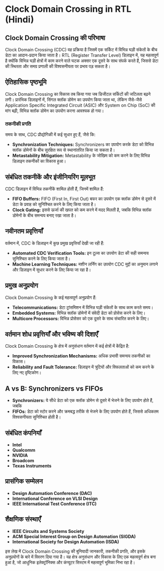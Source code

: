 # Clock Domain Crossing in RTL (Hindi)

## Clock Domain Crossing की परिभाषा
Clock Domain Crossing (CDC) वह प्रक्रिया है जिसमें एक सर्किट में विभिन्न घड़ी संकेतों के बीच डेटा का आदान-प्रदान किया जाता है। RTL (Register Transfer Level) डिज़ाइन में, यह महत्वपूर्ण है क्योंकि विभिन्न घड़ी क्षेत्रों में काम करने वाले घटक अक्सर एक दूसरे के साथ संपर्क करते हैं, जिससे डेटा की स्थिरता और समग्र प्रणाली की विश्वसनीयता पर प्रभाव पड़ सकता है।

## ऐतिहासिक पृष्ठभूमि
Clock Domain Crossing का विकास तब किया गया जब डिजीटल सर्किटों की जटिलता बढ़ने लगी। प्रारंभिक डिज़ाइनों में, सिंगल क्लॉक डोमेन का उपयोग किया जाता था, लेकिन जैसे-जैसे Application Specific Integrated Circuit (ASIC) और System on Chip (SoC) की मांग बढ़ी, विभिन्न क्लॉक डोमेन का उपयोग करना आवश्यक हो गया। 

### तकनीकी प्रगति
समय के साथ, CDC प्रौद्योगिकी में कई सुधार हुए हैं, जैसे कि:
- **Synchronization Techniques:** Synchronizers का उपयोग करके डेटा को विभिन्न क्लॉक डोमेनों के बीच सुरक्षित रूप से स्थानांतरित किया जा सकता है।
- **Metastability Mitigation:** Metastability के जोखिम को कम करने के लिए विभिन्न डिज़ाइन तकनीकों का विकास हुआ।

## संबंधित तकनीकें और इंजीनियरिंग मूलभूत
CDC डिज़ाइन में विभिन्न तकनीकें शामिल होती हैं, जिनमें शामिल हैं:
- **FIFO Buffers:** FIFO (First In, First Out) बफर का उपयोग एक क्लॉक डोमेन से दूसरे में डेटा के प्रवाह को सुनिश्चित करने के लिए किया जाता है।
- **Clock Gating:** इससे ऊर्जा की खपत को कम करने में मदद मिलती है, जबकि विभिन्न क्लॉक डोमेनों के बीच समन्वय बनाए रखा जाता है।

## नवीनतम प्रवृत्तियाँ
वर्तमान में, CDC के डिज़ाइन में कुछ प्रमुख प्रवृत्तियाँ देखी जा रही हैं:
- **Automated CDC Verification Tools:** इन टूल्स का उपयोग डेटा की सही समन्वय सुनिश्चित करने के लिए किया जाता है।
- **Machine Learning Techniques:** मशीन लर्निंग का उपयोग CDC मुद्दों का अनुमान लगाने और डिज़ाइन में सुधार करने के लिए किया जा रहा है।

## प्रमुख अनुप्रयोग
Clock Domain Crossing के कई महत्वपूर्ण अनुप्रयोग हैं:
- **Telecommunications:** डेटा ट्रांसमिशन में विभिन्न घड़ी संकेतों के साथ काम करते समय।
- **Embedded Systems:** विभिन्न क्लॉक डोमेनों में संवेदी डेटा को प्रोसेस करने के लिए।
- **Multicore Processors:** विभिन्न प्रोसेसर को एक दूसरे के साथ संचारित करने के लिए।

## वर्तमान शोध प्रवृत्तियाँ और भविष्य की दिशाएँ
Clock Domain Crossing के क्षेत्र में अनुसंधान वर्तमान में कई क्षेत्रों में केंद्रित है:
- **Improved Synchronization Mechanisms:** अधिक प्रभावी समन्वय तकनीकों का विकास।
- **Reliability and Fault Tolerance:** डिज़ाइन में त्रुटियों और विफलताओं को कम करने के लिए नए दृष्टिकोण।

## A vs B: Synchronizers vs FIFOs
- **Synchronizers:** ये सीधे डेटा को एक क्लॉक डोमेन से दूसरे में भेजने के लिए उपयोग होते हैं, जबकि 
- **FIFOs:** डेटा को स्टोर करने और क्रमबद्ध तरीके से भेजने के लिए उपयोग होते हैं, जिससे अधिकतम विश्वसनीयता सुनिश्चित होती है।

## संबंधित कंपनियाँ
- **Intel**
- **Qualcomm**
- **NVIDIA**
- **Broadcom**
- **Texas Instruments**

## प्रासंगिक सम्मेलन
- **Design Automation Conference (DAC)**
- **International Conference on VLSI Design**
- **IEEE International Test Conference (ITC)**

## शैक्षणिक संस्थाएँ
- **IEEE Circuits and Systems Society**
- **ACM Special Interest Group on Design Automation (SIGDA)**
- **International Society for Design Automation (ISDA)**

इस लेख में Clock Domain Crossing की बुनियादी जानकारी, तकनीकी प्रगति, और इसके अनुप्रयोगों के बारे में विवरण दिया गया है। यह क्षेत्र अनुसंधान और विकास के लिए एक महत्वपूर्ण क्षेत्र बना हुआ है, जो आधुनिक इलेक्ट्रॉनिक्स और कंप्यूटर सिस्टम में महत्वपूर्ण भूमिका निभा रहा है।